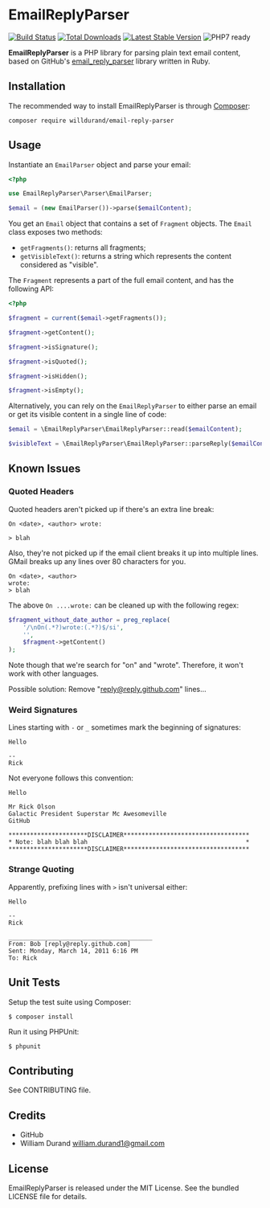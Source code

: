 EmailReplyParser
================

[![Build Status](https://secure.travis-ci.org/willdurand/EmailReplyParser.png)](http://travis-ci.org/willdurand/EmailReplyParser)
[![Total Downloads](https://poser.pugx.org/willdurand/email-reply-parser/downloads.png)](https://packagist.org/packages/willdurand/email-reply-parser)
[![Latest Stable Version](https://poser.pugx.org/willdurand/email-reply-parser/v/stable.png)](https://packagist.org/packages/willdurand/email-reply-parser)
![PHP7 ready](https://img.shields.io/badge/PHP7-ready-green.svg)

**EmailReplyParser** is a PHP library for parsing plain text email content, based on
GitHub's [email_reply_parser](http://github.com/github/email_reply_parser)
library written in Ruby.


Installation
------------

The recommended way to install EmailReplyParser is through
[Composer](http://getcomposer.org/):

``` shell
composer require willdurand/email-reply-parser
```

Usage
-----

Instantiate an `EmailParser` object and parse your email:

``` php
<?php

use EmailReplyParser\Parser\EmailParser;

$email = (new EmailParser())->parse($emailContent);
```

You get an `Email` object that contains a set of `Fragment` objects. The `Email`
class exposes two methods:

* `getFragments()`: returns all fragments;
* `getVisibleText()`: returns a string which represents the content considered as "visible".

The `Fragment` represents a part of the full email content, and has the following API:

``` php
<?php

$fragment = current($email->getFragments());

$fragment->getContent();

$fragment->isSignature();

$fragment->isQuoted();

$fragment->isHidden();

$fragment->isEmpty();
```

Alternatively, you can rely on the `EmailReplyParser` to either parse an email or get its visible content in a single
line of code:

``` php
$email = \EmailReplyParser\EmailReplyParser::read($emailContent);

$visibleText = \EmailReplyParser\EmailReplyParser::parseReply($emailContent);
```

Known Issues
------------

### Quoted Headers

Quoted headers aren't picked up if there's an extra line break:

    On <date>, <author> wrote:

    > blah

Also, they're not picked up if the email client breaks it up into multiple lines. GMail breaks up any lines over 80
characters for you.

    On <date>, <author>
    wrote:
    > blah

The above `On ....wrote:` can be cleaned up with the following regex:

``` php
$fragment_without_date_author = preg_replace(
    '/\nOn(.*?)wrote:(.*?)$/si',
    '',
    $fragment->getContent()
);
```

Note though that we're search for "on" and "wrote". Therefore, it won't work with other languages.

Possible solution: Remove "reply@reply.github.com" lines...

### Weird Signatures

Lines starting with `-` or `_` sometimes mark the beginning of signatures:

    Hello

    --
    Rick

Not everyone follows this convention:

    Hello

    Mr Rick Olson
    Galactic President Superstar Mc Awesomeville
    GitHub

    **********************DISCLAIMER***********************************
    * Note: blah blah blah                                            *
    **********************DISCLAIMER***********************************

### Strange Quoting

Apparently, prefixing lines with `>` isn't universal either:

    Hello

    --
    Rick

    ________________________________________
    From: Bob [reply@reply.github.com]
    Sent: Monday, March 14, 2011 6:16 PM
    To: Rick

Unit Tests
----------

Setup the test suite using Composer:

    $ composer install

Run it using PHPUnit:

    $ phpunit

Contributing
------------

See CONTRIBUTING file.


Credits
-------

* GitHub
* William Durand <william.durand1@gmail.com>

License
-------

EmailReplyParser is released under the MIT License. See the bundled LICENSE file for details.
